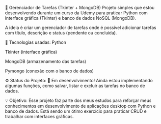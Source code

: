 📝 Gerenciador de Tarefas (Tkinter + MongoDB)
Projeto simples que estou desenvolvendo durante um curso da Udemy para praticar Python com interface gráfica (Tkinter) e banco de dados NoSQL (MongoDB).

A ideia é criar um gerenciador de tarefas onde é possível adicionar tarefas com título, descrição e status (pendente ou concluída).

🚀 Tecnologias usadas:
Python

Tkinter (interface gráfica)

MongoDB (armazenamento das tarefas)

Pymongo (conexão com o banco de dados)

⚙️ Status do Projeto:
📌 Em desenvolvimento!
Ainda estou implementando algumas funções, como salvar, listar e excluir as tarefas no banco de dados.

💡 Objetivo:
Esse projeto faz parte dos meus estudos para reforçar meus conhecimentos em desenvolvimento de aplicações desktop com Python e banco de dados. Está sendo um ótimo exercício para praticar CRUD e trabalhar com interfaces gráficas.
